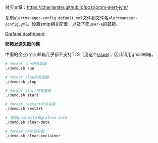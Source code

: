 对应文章：https://chanjarster.github.io/post/prom-alert-jvm/

复制`alertmanager-config.default.yml`文件到文件名`alertmanager-config.yml`。设置smtp相关配置，以及下面`user-a`的邮箱。

[Grafana dashboard](https://grafana.com/dashboards/8704)

**邮箱发送失败问题**

中国的企业/个人邮箱几乎都不支持TLS（见这个[issue][issue]），因此请用gmail邮箱。

```bash
# docker run所有容器
./demo.sh run

# docker stop所有容器
./demo.sh stop

# docker start所有容器
./demo.sh start

# docker restart所有容器
./demo.sh restart

# 清理prom-data和grafana-data
./demo.sh clear-data

# docker rm所有容器
./demo.sh clear-container
```

[issue]: https://github.com/prometheus/alertmanager/issues/980#issuecomment-328088587
